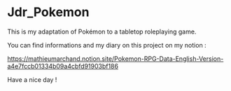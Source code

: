 # Jdr_Pokemon
This is my adaptation of Pokémon to a tabletop roleplaying game.


You can find informations and my diary on this project on my notion : 

https://mathieumarchand.notion.site/Pokemon-RPG-Data-English-Version-a4e7fccb01334b09a4cbfd91903bf186

Have a nice day !

